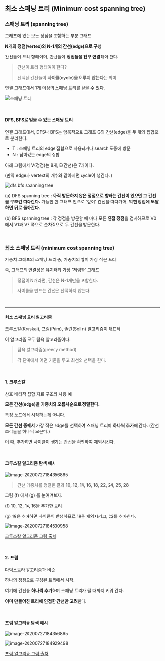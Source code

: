 ## 최소 스패닝 트리 (Minimum cost spanning tree)



### 스패닝 트리 (spanning tree)

그래프에 있는 모든 정점을 포함하는 부분 그래프

**N개의 정점(vertex)와 N-1개의 간선(edge)으로 구성** 

간선들이 트리 형태이며, 간선들이 **정점들을 전부 연결**해야 한다.

> 간선이 트리 형태여야 한다?
>
> 선택된 간선들이 **사이클(cycle)을 이루지 않는다**는 의미 

연결 그래프에서 1개 이상의 스패닝 트리를 얻을 수 있다. 

![스패닝 트리](https://gmlwjd9405.github.io/images/algorithm-mst/spanning-tree.png)

 </br>

#### DFS, BFS로 얻을 수 있는 스패닝 트리

연결 그래프에서, DFS나 BFS는 암묵적으로 그래프 G의 간선(edge)을 두 개의 집합으로 분리한다. 

* T : 스패닝 트리의 edge 집합으로 사용되거나 search 도중에 방문
* N : 남아있는 edge의 집합

아래 그림에서 V(정점)는 8개, E(간선)은 7개이다. 

(만약 edge가 vertext의 개수와 같아지면 cycle이 생긴다. )

![dfs bfs spanning tree](https://t1.daumcdn.net/cfile/tistory/99099C435BAB4FC131)

(a) DFS spanning tree : **아직 방문하지 않은 정점으로 향하는 간선이 있으면 그 간선을 무조건 따라간다.**  가능한 한 그래프 안으로 '깊이' 간선을 따라가며, **막힌 정점에 도달하면 뒤로 돌아간다.** 

(b) BFS spanning tree : 각 정점을 방문할 때 마다 모든 **인접 정점**을 검사하므로 V0에서 V1과 V2 쪽으로 순차적으로 두 간선을 방문한다.  

 </br>

### 최소 스패닝 트리 (minimum cost spanning tree)

가중치 그래프의 스패닝 트리 중, 가중치의 합이 가장 작은 트리

즉, 그래프의 연결성은 유지하되 가장 '저렴한' 그래프

> 정점이 N개라면, 간선은 N-1개만을 포함한다. 
>
> 사이클을 만드는 간선은 선택하지 않는다. 

</br>

--------------------

####  최소 스패닝 트리 알고리즘 

크루스칼(Kruskal), 프림(Prim), 솔린(Sollin) 알고리즘이 대표적

이 알고리즘 모두 탐욕 알고리즘이다. 

> 탐욕 알고리즘(greedy method)
>
> 각 단계에서 어떤 기준을 두고 최선의 선택을 한다. 

 </br>

#### 1. 크루스칼

상호 배타적 집합 자료 구조의 사용 예 

**모든 간선(edge)을 가중치의 오름차순으로 정렬한다.** 

특정 노드에서 시작하는게 아니다. 

**모든 간선 중에서** 가장 작은 edge를 선택하여 스패닝 트리에 **하나씩 추가**해 간다. (간선 조각들을 하나씩 모은다.)

이 때, 추가하면 사이클이 생기는 간선을 확인하여 제외시킨다. 

</br>

#### 크루스칼 알고리즘 탐색 예시  

![image-20200727184356865](C:\Users\wtfre\AppData\Roaming\Typora\typora-user-images\image-20200727184356865.png)

> 간선 가중치를 정렬한 결과  **10, 12, 14, 16, 18, 22, 24, 25, 28**

그림 (f) 에서 (g) 를 눈여겨보자. 

(f) 10, 12, 14, 16을 추가한 트리

(g) 18을 추가하면 사이클이 발생하므로 18을 제외시키고, 22를 추가한다. 

![image-20200727184530958](C:\Users\wtfre\AppData\Roaming\Typora\typora-user-images\image-20200727184530958.png)

[크루스칼 알고리즘 그림 출처](https://brownbears.tistory.com/396)

</br>

#### 2. 프림 

다익스트라 알고리즘과 비슷

하나의 정점으로 구성된 트리에서 시작.

여기에 간선을 **하나씩 추가**하며 스패닝 트리가 될 때까지 키워 간다.

**이미 만들어진 트리에 인접한 간선만 고려**한다. 

</br>

#### 프림 알고리즘 탐색 예시 

![image-20200727184356865](C:\Users\wtfre\AppData\Roaming\Typora\typora-user-images\image-20200727184356865.png)



![image-20200727184929498](C:\Users\wtfre\AppData\Roaming\Typora\typora-user-images\image-20200727184929498.png)

[프림 알고리즘 그림 출처](https://brownbears.tistory.com/396)